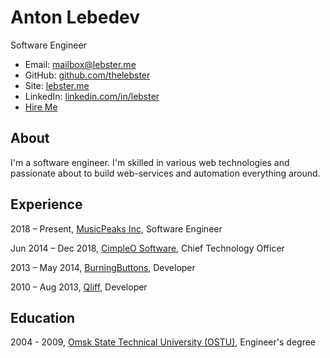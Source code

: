 # Anton Lebedev
Software Engineer

* Email: mailbox@lebster.me 
* GitHub: [github.com/thelebster](https://github.com/thelebster) 
* Site: [lebster.me](https://lebster.me)
* LinkedIn: [linkedin.com/in/lebster](https://www.linkedin.com/in/lebster/)
* [Hire Me](https://www.upwork.com/o/profiles/users/_~01bbdf8d0cecfc6d23/)

## About

I'm a software engineer. I'm skilled in various web technologies and passionate about to build web-services and automation everything around.

## Experience

2018 – Present, [MusicPeaks Inc](https://musicpeaks.com), Software Engineer

Jun 2014 – Dec 2018, [CimpleO Software](https://cimpleo.com), Chief Technology Officer

2013 – May 2014, [BurningButtons](https://burningbuttons.com), Developer

2010 – Aug 2013, [Qliff](https://www.linkedin.com/company/qliff), Developer

## Education

2004 - 2009, [Omsk State Technical University (OSTU)](https://omgtu.ru/english/), Engineer's degree
